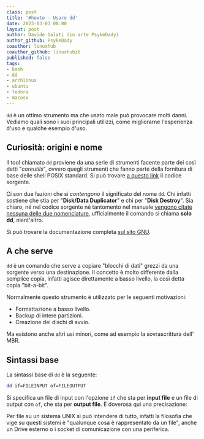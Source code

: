 ```yaml
---
class: post
title: '#howto - Usare dd' 
date: 2023-03-03 08:00
layout: post 
author: Davide Galati (in arte PsykeDady)
author_github: PsykeDady
coauthor: linuxhub
coauthor_github: linuxhubit
published: false
tags: 
- bash
- dd
- archlinux
- ubuntu
- fedora
- macosx
---
```


`dd` è un ottimo strumento ma che usato male può provocare molti danni. Vediamo quali sono i suoi principali utilizzi, come migliorarne l'esperienza d'uso e qualche esempio d'uso.

## Curiosità: origini e nome

Il tool chiamato `dd` proviene da una serie di strumenti facente parte dei così detti "*coreutils*", ovvero quegli strumenti che fanno parte della fornitura di base delle shell POSIX standard. Si può trovare [a questo link](https://github.com/coreutils/coreutils/blob/master/src/dd.c) il codice sorgente.

Ci son due fazioni che si *contengono* il significato del nome `dd`. Chi infatti sostiene che stia per "**Disk/Data Duplicator**" e chi per "**Disk Destroy**". Sia chiaro, né nel codice sorgente né tantomento nel manuale [vengono citate nessuna delle due nomenclature](https://man7.org/linux/man-pages/man1/dd.1.html), ufficialmente il comando si chiama **solo dd**, nient'altro. 

Si può trovare la documentazione completa [sul sito GNU](https://www.gnu.org/software/coreutils/manual/html_node/dd-invocation.html#dd-invocation).

## A che serve

`dd` è un comando che serve a copiare "blocchi di dati" grezzi da una sorgente verso una destinazione. Il concetto è molto differente dalla semplice copia, infatti agisce direttamente a basso livello, la così detta copia "bit-a-bit".

Normalmente questo strumento è utilizzato per le seguenti motivazioni:

- Formattazione a basso livello.
- Backup di intere partizioni.
- Creazione dei dischi di avvio.

Ma esistono anche altri usi minori, come ad esempio la sovrascrittura dell' MBR.

## Sintassi base

La sintassi base di `dd` è la seguente:

```bash
dd if=FILEINPUT of=FILEOUTPUT
```

Si specifica un file di input con l'opzione `if` che sta per **input file** e un file di output con `of`, che sta per **output file**. È doverosa qui una precisazione:  

Per file su un sistema UNIX si può intendere di tutto, infatti la filosofia che vige su questi sistemi è "qualunque cosa è rappresentato da un file", anche un Drive esterno o i socket di comunicazione con una periferica.

